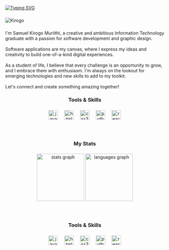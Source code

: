 
[![Typing SVG](https://readme-typing-svg.demolab.com?font=Fira+Code&weight=550&size=25&pause=1000&color=E9C41B&width=435&lines=Hello%2C+I+am+Samuel+Kirogo;I+am+a+Software+Developer;I+am+a+Graphic+Designer)](https://git.io/typing-svg)

###

<p align="left"> <img
    src="https://komarev.com/ghpvc/?username=Kirogo&label=Profile%20views&color=0e75b6&style=flat"
    alt="Kirogo" />
</p>

###

<p align="left">I'm Samuel Kirogo Muriithi, a creative and ambitious Information Technology graduate with a passion for software development and graphic design. <br><br>Software applications are my canvas, where I express my ideas and creativity to build one-of-a-kind digital experiences.<br><br>As a student of life, I believe that every challenge is an opportunity to grow, and I embrace them with enthusiasm. I'm always on the lookout for emerging technologies and new skills to add to my toolkit.<br><br>Let's connect and create something amazing together!</p>

###
<h3 align="center">Tools & Skills</h3>

###

<div align="center">
  <img src="https://skillicons.dev/icons?i=js" height="30" alt="javascript logo"  />
  <img width="12" />
  <img src="https://skillicons.dev/icons?i=html" height="30" alt="html5 logo"  />
  <img width="12" />
  <img src="https://skillicons.dev/icons?i=css" height="30" alt="css3 logo"  />
  <img width="12" />
  <img src="https://skillicons.dev/icons?i=py" height="30" alt="python logo"  />
  <img width="12" />
  <img src="https://cdn.jsdelivr.net/gh/devicons/devicon/icons/react/react-original.svg" height="30" alt="react logo"  />
</div>

###

<br clear="both">


<h3 align="center">My Stats</h3>

###

<div align="center">
  <img src="https://github-readme-stats.vercel.app/api?username=Kirogo&hide_title=false&hide_rank=false&show_icons=true&include_all_commits=true&count_private=true&disable_animations=false&theme=radical&locale=en&hide_border=false" height="150" alt="stats graph"  />
  <img src="https://github-readme-stats.vercel.app/api/top-langs?username=Kirogo&locale=en&hide_title=false&layout=compact&card_width=320&langs_count=5&theme=radical&hide_border=false" height="150" alt="languages graph"  />
</div>

###

<br clear="both">

<h3 align="center">Tools & Skills</h3>

###

<div align="center">
  <img src="https://skillicons.dev/icons?i=js" height="30" alt="javascript logo"  />
  <img width="12" />
  <img src="https://skillicons.dev/icons?i=html" height="30" alt="html5 logo"  />
  <img width="12" />
  <img src="https://skillicons.dev/icons?i=css" height="30" alt="css3 logo"  />
  <img width="12" />
  <img src="https://skillicons.dev/icons?i=py" height="30" alt="python logo"  />
  <img width="12" />
  <img src="https://cdn.jsdelivr.net/gh/devicons/devicon/icons/react/react-original.svg" height="30" alt="react logo"  />
</div>

###

<br clear="both">


###

